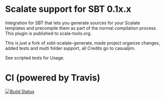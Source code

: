 # Scalate support for SBT 0.1x.x
 
Integration for SBT that lets you generate sources for your Scalate templates and precompile them as part of the normal compilation process. This plugin is published to scala-tools.org.

This is just a fork of xsbt-scalate-generate, made project organize changes, added tests and multi folder support, all Credits go to casualjim.

See scripted tests for Usage.

# CI (powered by Travis)
[![Build Status](https://secure.travis-ci.org/BowlingX/xsbt-scalate-gen.png?branch=master)](https://travis-ci.org/BowlingX/xsbt-scalate-gen)